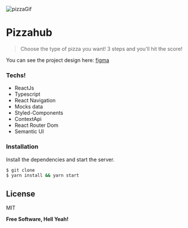 ![pizzaGif](https://user-images.githubusercontent.com/43678582/95703920-dd3cba80-0c25-11eb-92a6-fab364b0367f.gif)

# Pizzahub

> Choose the type of pizza you want! 3 steps and you'll hit the score!

You can see the project design here: [figma](https://www.figma.com/file/5mE4PCdoTmlgZOi2QvObiJ/Untitled?node-id=0%3A1)

### Techs!

  - ReactJs
  - Typescript
  - React Navigation
  - Mocks data
  - Styled-Components
  - ContextApi
  - React Router Dom
  - Semantic UI

### Installation

Install the dependencies and start the server.

```sh
$ git clone 
$ yarn install && yarn start
```

License
----

MIT


**Free Software, Hell Yeah!**



